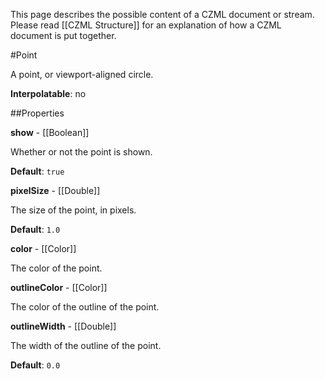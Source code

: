 This page describes the possible content of a CZML document or stream.  Please read [[CZML Structure]] for an explanation of how a CZML document is put together.

#Point

A point, or viewport-aligned circle.

**Interpolatable**: no

##Properties

**show** - [[Boolean]]

Whether or not the point is shown.

**Default**: `true`


**pixelSize** - [[Double]]

The size of the point, in pixels.

**Default**: `1.0`


**color** - [[Color]]

The color of the point.


**outlineColor** - [[Color]]

The color of the outline of the point.


**outlineWidth** - [[Double]]

The width of the outline of the point.

**Default**: `0.0`


